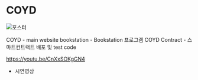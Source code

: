 # COYD
![포스터](https://github.com/EWHA-COYD/FinalCode/assets/81168694/13d75df1-2895-4156-84d9-b45c5e1c737e)

COYD - main website
bookstation - Bookstation 프로그램
COYD Contract - 스마트컨트랙트 배포 및 test code

https://youtu.be/CnXxSOKgGN4
- 시연영상
